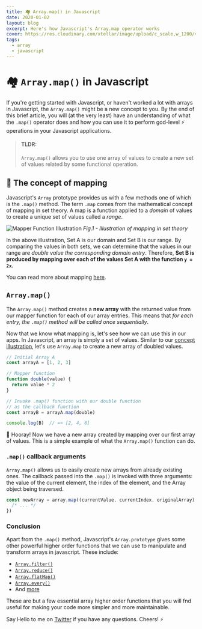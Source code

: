 ```yaml
---
title: 🏘 Array.map() in Javascript
date: 2020-01-02
layout: blog
excerpt: Here's how Javascript's Array.map operator works
cover: https://res.cloudinary.com/xtellar/image/upload/c_scale,w_1200/v1577977938/jbakebwa.dev/blog-headers/array-map_vvtw7n.jpg
tags:
  - array
  - javascript
---
```


# 🏘 `Array.map()` in Javascript
If you're getting started with Javascript, or haven't worked a lot with arrays in Javascript, the `Array.map()` might be a new concept to you. By the end of this brief article, you will (at the very least) have an understanding of what the `.map()` operator does and how you can use it to perform god-level ⚡️ operations in your Javascript applications.

> #### TLDR:
> `Array.map()` allows you to use one array of values to create a new set of values related by some functional operation.

## 🎲 The concept of mapping
Javascript's `Array` prototype provides us with a few methods one of which is the `.map()` method. The term `.map` comes from the mathematical concept of mapping in set theory. A map is a function applied to a _domain_ of values to create a unique set of values called a _range_.

![Mapper Function Illustration](https://res.cloudinary.com/xtellar/image/upload/v1577979121/jbakebwa.dev/illustrations/mapper-illustration_ocnina.jpg)
*Fig.1 - Illustration of mapping in set theory*

In the above illustration, Set A is our domain and Set B is our range. By comparing the values in both sets, we can determine that the values in our range are _double value the corresponding domain entry_. Therefore, **Set B is produced by mapping over each of the values Set A with the function `y = 2x`.**

You can read more about mapping [here](https://www.encyclopediaofmath.org/index.php/Mapping).

## `Array.map()`
The `Array.map()` method creates a **new array** with the returned value from our mapper function for each of our array entries. This means that _for each entry, the `.map()` method will be called once sequentially_.

Now that we know what mapping is, let's see how we can use this in our apps. In Javascript, an array is simply a set of values. Similar to our [concept illustration](#%f0%9f%8e%b2-the-concept-of-mapping), let's use `Array.map` to create a new array of doubled values.

```js
// Initial Array A
const arrayA = [1, 2, 3]

// Mapper function
function double(value) {
  return value * 2
}

// Invoke .map() function with our double function
// as the callback function
const arrayB = arrayA.map(double)

console.log(B)  // => [2, 4, 6]

```

🎉 Hooray! Now we have a new array created by mapping over our first array of values. This is a simple example of what the `Array.map()` function can do.

### `.map()` callback arguments
`Array.map()` allows us to easily create new arrays from already existing ones. The callback passed into the `.map()` is invoked with three arguments: the value of the current element, the index of the element, and the Array object being traversed.

```js
const newArray = array.map((currentValue, currentIndex, originalArray) => {
  /* ... */
})
```

### Conclusion
Apart from the `.map()` method, Javascript's `Array.prototype` gives some other powerful higher order functions that we can use to manipulate and transform arrays in javascript. These include:

- [`Array.filter()`](https://developer.mozilla.org/en-US/docs/Web/JavaScript/Reference/Global_Objects/Array/filter)
- [`Array.reduce()`](https://developer.mozilla.org/en-US/docs/Web/JavaScript/Reference/Global_Objects/Array/Reduce)
- [`Array.flatMap()`](https://developer.mozilla.org/en-US/docs/Web/JavaScript/Reference/Global_Objects/Array/flatMap)
- [`Array.every()`](https://developer.mozilla.org/en-US/docs/Web/JavaScript/Reference/Global_Objects/Array/every)
- And [more](https://developer.mozilla.org/en-US/docs/Web/JavaScript/Reference/Global_Objects/Array)

These are but a few essential array higher order functions that you will fnd useful for making your code more simpler and more maintainable.

Say Hello to me on [Twitter](https://twitter.com/codebender828) if you have any questions. Cheers! ⚡️
